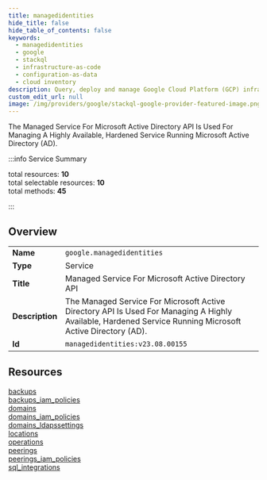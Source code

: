 ```yaml
---
title: managedidentities
hide_title: false
hide_table_of_contents: false
keywords:
  - managedidentities
  - google
  - stackql
  - infrastructure-as-code
  - configuration-as-data
  - cloud inventory
description: Query, deploy and manage Google Cloud Platform (GCP) infrastructure and resources using SQL
custom_edit_url: null
image: /img/providers/google/stackql-google-provider-featured-image.png
---
```

The Managed Service For Microsoft Active Directory API Is Used For Managing A Highly Available, Hardened Service Running Microsoft Active Directory (AD).  
    
:::info Service Summary

<div class="row">
<div class="providerDocColumn">
<span>total resources:&nbsp;<b>10</b></span><br />
<span>total selectable resources:&nbsp;<b>10</b></span><br />
<span>total methods:&nbsp;<b>45</b></span><br />
</div>
</div>

:::

## Overview
<table><tbody>
<tr><td><b>Name</b></td><td><code>google.managedidentities</code></td></tr>
<tr><td><b>Type</b></td><td>Service</td></tr>
<tr><td><b>Title</b></td><td>Managed Service For Microsoft Active Directory API</td></tr>
<tr><td><b>Description</b></td><td>The Managed Service For Microsoft Active Directory API Is Used For Managing A Highly Available, Hardened Service Running Microsoft Active Directory (AD).</td></tr>
<tr><td><b>Id</b></td><td><code>managedidentities:v23.08.00155</code></td></tr>
</tbody></table>

## Resources
<div class="row">
<div class="providerDocColumn">
<a href="/providers/google/managedidentities/backups/">backups</a><br />
<a href="/providers/google/managedidentities/backups_iam_policies/">backups_iam_policies</a><br />
<a href="/providers/google/managedidentities/domains/">domains</a><br />
<a href="/providers/google/managedidentities/domains_iam_policies/">domains_iam_policies</a><br />
<a href="/providers/google/managedidentities/domains_ldapssettings/">domains_ldapssettings</a><br />
</div>
<div class="providerDocColumn">
<a href="/providers/google/managedidentities/locations/">locations</a><br />
<a href="/providers/google/managedidentities/operations/">operations</a><br />
<a href="/providers/google/managedidentities/peerings/">peerings</a><br />
<a href="/providers/google/managedidentities/peerings_iam_policies/">peerings_iam_policies</a><br />
<a href="/providers/google/managedidentities/sql_integrations/">sql_integrations</a><br />
</div>
</div>
